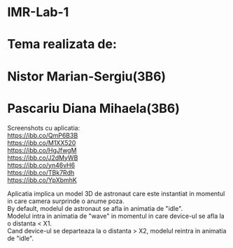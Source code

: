 # IMR-Lab-1

# Tema realizata de:
# Nistor Marian-Sergiu(3B6)
# Pascariu Diana Mihaela(3B6)

Screenshots cu aplicatia:\
https://ibb.co/QmP6B3B \
https://ibb.co/M1XX520 \
https://ibb.co/HgJfwgM \
https://ibb.co/J2dMyWB \
https://ibb.co/yn46vH6 \
https://ibb.co/TBk7Rdh \
https://ibb.co/YpXbmhK

Aplicatia implica un model 3D de astronaut care este instantiat in momentul in care camera surprinde o anume poza.\
By default, modelul de astronaut se afla in animatia de "idle".\
Modelul intra in animatia de "wave" in momentul in care device-ul se afla la o distanta < X1.\
Cand device-ul se departeaza la o distanta > X2, modelul reintra in animatia de "idle".
